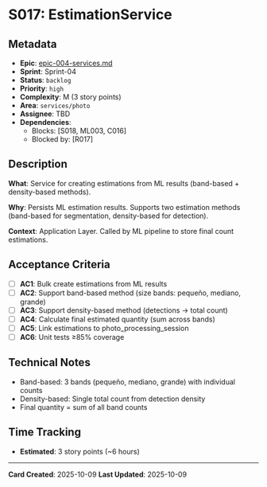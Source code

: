 # S017: EstimationService

## Metadata
- **Epic**: [epic-004-services.md](../../02_epics/epic-004-services.md)
- **Sprint**: Sprint-04
- **Status**: `backlog`
- **Priority**: `high`
- **Complexity**: M (3 story points)
- **Area**: `services/photo`
- **Assignee**: TBD
- **Dependencies**:
  - Blocks: [S018, ML003, C016]
  - Blocked by: [R017]

## Description

**What**: Service for creating estimations from ML results (band-based + density-based methods).

**Why**: Persists ML estimation results. Supports two estimation methods (band-based for segmentation, density-based for detection).

**Context**: Application Layer. Called by ML pipeline to store final count estimations.

## Acceptance Criteria

- [ ] **AC1**: Bulk create estimations from ML results
- [ ] **AC2**: Support band-based method (size bands: pequeño, mediano, grande)
- [ ] **AC3**: Support density-based method (detections → total count)
- [ ] **AC4**: Calculate final estimated quantity (sum across bands)
- [ ] **AC5**: Link estimations to photo_processing_session
- [ ] **AC6**: Unit tests ≥85% coverage

## Technical Notes
- Band-based: 3 bands (pequeño, mediano, grande) with individual counts
- Density-based: Single total count from detection density
- Final quantity = sum of all band counts

## Time Tracking
- **Estimated**: 3 story points (~6 hours)

---
**Card Created**: 2025-10-09
**Last Updated**: 2025-10-09

